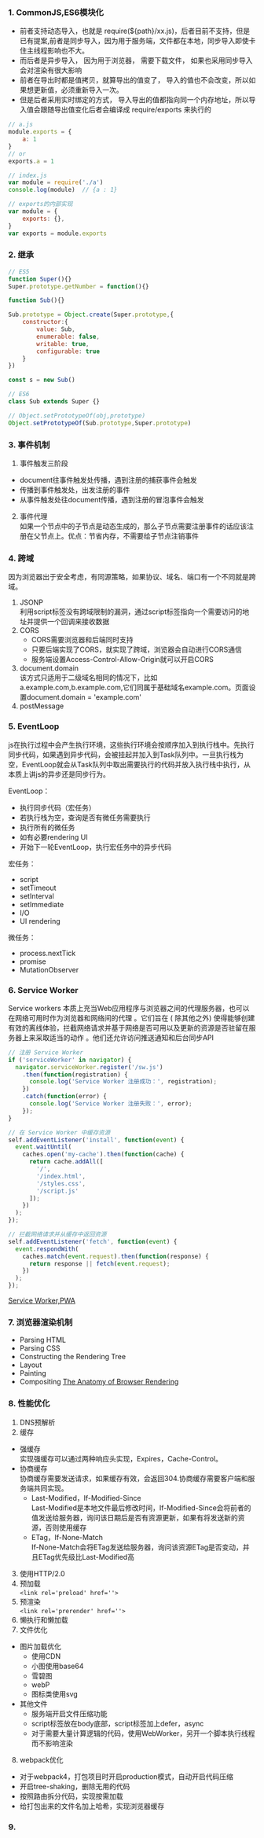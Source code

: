 ### 1. CommonJS,ES6模块化
- 前者支持动态导⼊，也就是 require(${path}/xx.js)，后者目前不支持，但是已有提案,前者是同步导⼊，因为用于服务端，文件都在本地，同步导⼊即使卡住主线程影响也不大。
- 而后者是异步导⼊， 因为用于浏览器， 需要下载文件， 如果也采用同步导⼊会对渲染有很大影响
- 前者在导出时都是值拷贝，就算导出的值变了， 导⼊的值也不会改变，所以如果想更新值，必须重新导⼊⼀次。
- 但是后者采用实时绑定的方式， 导⼊导出的值都指向同⼀个内存地址，所以导⼊值会跟随导出值变化后者会编译成 require/exports 来执行的

```js
// a.js
module.exports = {
    a: 1
}
// or
exports.a = 1

// index.js
var module = require('./a')
console.log(module)  // {a : 1}

// exports的内部实现
var module = {
    exports: {},
}
var exports = module.exports
```

### 2. 继承
```js
// ES5
function Super(){}
Super.prototype.getNumber = function(){}

function Sub(){}

Sub.prototype = Object.create(Super.prototype,{
    constructor:{
        value: Sub,
        enumerable: false,
        writable: true,
        configurable: true
    }
})

const s = new Sub()

// ES6
class Sub extends Super {}

// Object.setPrototypeOf(obj,prototype)
Object.setPrototypeOf(Sub.prototype,Super.prototype)
```

### 3. 事件机制
1. 事件触发三阶段
- document往事件触发处传播，遇到注册的捕获事件会触发
- 传播到事件触发处，出发注册的事件
- 从事件触发处往document传播，遇到注册的冒泡事件会触发

2. 事件代理  
如果⼀个节点中的子节点是动态生成的，那么子节点需要注册事件的话应该注册在父节点上。优点：节省内存，不需要给子节点注销事件

### 4. 跨域
因为浏览器出于安全考虑，有同源策略，如果协议、域名、端口有一个不同就是跨域。
1. JSONP<br>
    利用script标签没有跨域限制的漏洞，通过script标签指向一个需要访问的地址并提供一个回调来接收数据
2. CORS<br>
    - CORS需要浏览器和后端同时支持
    - 只要后端实现了CORS，就实现了跨域，浏览器会自动进行CORS通信
    - 服务端设置Access-Control-Allow-Origin就可以开启CORS
3. document.domain<br>
    该方式只适用于二级域名相同的情况下，比如a.example.com,b.example.com,它们同属于基础域名example.com。页面设置document.domain = 'example.com'
4. postMessage

### 5. EventLoop
js在执行过程中会产生执行环境，这些执行环境会按顺序加入到执行栈中。先执行同步代码，如果遇到异步代码，会被挂起并加入到Task队列中。一旦执行栈为空，EventLoop就会从Task队列中取出需要执行的代码并放入执行栈中执行，从本质上讲js的异步还是同步行为。

EventLoop：
- 执行同步代码（宏任务）
- 若执行栈为空，查询是否有微任务需要执行
- 执行所有的微任务
- 如有必要rendering UI
- 开始下一轮EventLoop，执行宏任务中的异步代码

宏任务：
- script
- setTimeout
- setInterval
- setImmediate
- I/O
- UI rendering

微任务：
- process.nextTick
- promise
- MutationObserver

### 6. Service Worker
Service workers 本质上充当Web应用程序与浏览器之间的代理服务器，也可以在网络可用时作为浏览器和网络间的代理 。它们旨在 ( 除其他之外) 使得能够创建有效的离线体验，拦截网络请求并基于网络是否可用以及更新的资源是否驻留在服务器上来采取适当的动作 。他们还允许访问推送通知和后台同步API
```js
// 注册 Service Worker
if ('serviceWorker' in navigator) {
  navigator.serviceWorker.register('/sw.js')
    .then(function(registration) {
      console.log('Service Worker 注册成功：', registration);
    })
    .catch(function(error) {
      console.log('Service Worker 注册失败：', error);
    });
}

// 在 Service Worker 中缓存资源
self.addEventListener('install', function(event) {
  event.waitUntil(
    caches.open('my-cache').then(function(cache) {
      return cache.addAll([
        '/',
        '/index.html',
        '/styles.css',
        '/script.js'
      ]);
    })
  );
});

// 拦截网络请求并从缓存中返回资源
self.addEventListener('fetch', function(event) {
  event.respondWith(
    caches.match(event.request).then(function(response) {
      return response || fetch(event.request);
    })
  );
});
```
[Service Worker,PWA](https://zhuanlan.zhihu.com/p/658101025)

### 7. 浏览器渲染机制
- Parsing HTML
- Parsing CSS
- Constructing the Rendering Tree
- Layout
- Painting
- Compositing
[The Anatomy of Browser Rendering](https://medium.com/@regondaakhil/the-anatomy-of-browser-rendering-how-web-pages-come-to-life-6fa9e801a3f)

### 8. 性能优化
1. DNS预解析
2. 缓存
- 强缓存<br>
   实现强缓存可以通过两种响应头实现，Expires，Cache-Control。
- 协商缓存<br>
    协商缓存需要发送请求，如果缓存有效，会返回304.协商缓存需要客户端和服务端共同实现。
    - Last-Modified，If-Modified-Since<br>
        Last-Modified是本地文件最后修改时间，If-Modified-Since会将前者的值发送给服务器，询问该日期后是否有资源更新，如果有将发送新的资源，否则使用缓存
    - ETag，If-None-Match<br>
        If-None-Match会将ETag发送给服务器，询问该资源ETag是否变动，并且ETag优先级比Last-Modified高
3. 使用HTTP/2.0
4. 预加载<br>
`<link rel='preload' href=''>`
5. 预渲染<br>
`<link rel='prerender' href=''>`
6. 懒执行和懒加载
7. 文件优化
- 图片加载优化
    - 使用CDN
    - 小图使用base64
    - 雪碧图
    - webP
    - 图标类使用svg
- 其他文件
    - 服务端开启文件压缩功能
    - script标签放在body底部，script标签加上defer，async
    - 对于需要大量计算逻辑的代码，使用WebWorker，另开一个脚本执行线程而不影响渲染
8. webpack优化
- 对于webpack4，打包项目时开启production模式，自动开启代码压缩
- 开启tree-shaking，删除无用的代码
- 按照路由拆分代码，实现按需加载
- 给打包出来的文件名加上哈希，实现浏览器缓存

### 9. 

